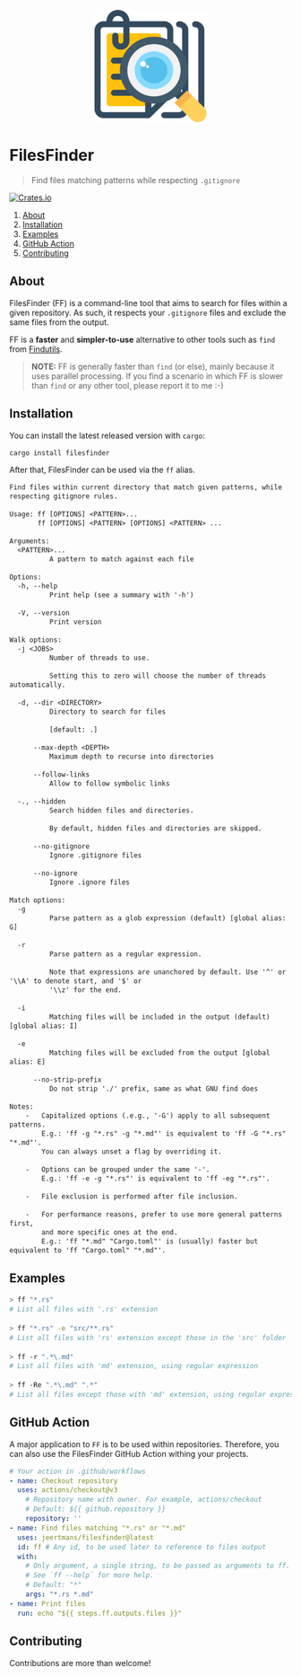 <p align="center">
  <img src="https://raw.githubusercontent.com/jeertmans/filesfinder/main/static/logo.svg" width="200" height="200"> </img>
</p>

# FilesFinder

> Find files matching patterns while respecting `.gitignore`

[![Crates.io](https://img.shields.io/crates/v/filesfinder)](https://crates.io/crates/filesfinder)

1. [About](#about)
2. [Installation](#installation)
3. [Examples](#examples)
4. [GitHub Action](#github-action)
5. [Contributing](#contributing)

## About

FilesFinder (FF) is a command-line tool that aims to search for files within a given repository.
As such, it respects your `.gitignore` files and exclude the same files from the output.

FF is a **faster** and **simpler-to-use** alternative to other tools such as `find` from [Findutils](https://www.gnu.org/software/findutils/manual/html_mono/find.html).

> **NOTE:** FF is generally faster than `find` (or else), mainly because it uses parallel processing. If you find a scenario in which FF is slower than `find` or any other tool, please report it to me :-)

## Installation

You can install the latest released version with `cargo`:

```bash
cargo install filesfinder
```

After that, FilesFinder can be used via the `ff` alias.

```text
Find files within current directory that match given patterns, while respecting gitignore rules.

Usage: ff [OPTIONS] <PATTERN>...
       ff [OPTIONS] <PATTERN> [OPTIONS] <PATTERN> ...

Arguments:
  <PATTERN>...
          A pattern to match against each file

Options:
  -h, --help
          Print help (see a summary with '-h')

  -V, --version
          Print version

Walk options:
  -j <JOBS>
          Number of threads to use.
          
          Setting this to zero will choose the number of threads automatically.

  -d, --dir <DIRECTORY>
          Directory to search for files
          
          [default: .]

      --max-depth <DEPTH>
          Maximum depth to recurse into directories

      --follow-links
          Allow to follow symbolic links

  -., --hidden
          Search hidden files and directories.
          
          By default, hidden files and directories are skipped.

      --no-gitignore
          Ignore .gitignore files

      --no-ignore
          Ignore .ignore files

Match options:
  -g
          Parse pattern as a glob expression (default) [global alias: G]

  -r
          Parse pattern as a regular expression.
          
          Note that expressions are unanchored by default. Use '^' or '\\A' to denote start, and '$' or
          '\\z' for the end.

  -i
          Matching files will be included in the output (default) [global alias: I]

  -e
          Matching files will be excluded from the output [global alias: E]

      --no-strip-prefix
          Do not strip './' prefix, same as what GNU find does

Notes:
    -   Capitalized options (.e.g., '-G') apply to all subsequent patterns.
        E.g.: 'ff -g "*.rs" -g "*.md"' is equivalent to 'ff -G "*.rs" "*.md"'.
        You can always unset a flag by overriding it.

    -   Options can be grouped under the same '-'.
        E.g.: 'ff -e -g "*.rs"' is equivalent to 'ff -eg "*.rs"'.

    -   File exclusion is performed after file inclusion.

    -   For performance reasons, prefer to use more general patterns first,
        and more specific ones at the end.
        E.g.: 'ff "*.md" "Cargo.toml"' is (usually) faster but equivalent to 'ff "Cargo.toml" "*.md"'.
```

## Examples

```bash
> ff "*.rs"
# List all files with '.rs' extension

> ff "*.rs" -e "src/**.rs"
# List all files with 'rs' extension except those in the 'src' folder

> ff -r ".*\.md"
# List all files with 'md' extension, using regular expression

> ff -Re ".*\.md" ".*"
# List all files except those with 'md' extension, using regular expression
```

## GitHub Action

A major application to `FF` is to be used within repositories. Therefore, you can also use the FilesFinder GitHub Action withing your projects.

```yml
# Your action in .github/workflows
- name: Checkout repository
  uses: actions/checkout@v3
    # Repository name with owner. For example, actions/checkout
    # Default: ${{ github.repository }}
    repository: ''
- name: Find files matching "*.rs" or "*.md"
  uses: jeertmans/filesfinder@latest
  id: ff # Any id, to be used later to reference to files output
  with:
    # Only argument, a single string, to be passed as arguments to ff.
    # See `ff --help` for more help.
    # Default: "*"
    args: "*.rs *.md"
- name: Print files
  run: echo "${{ steps.ff.outputs.files }}"
```

## Contributing

Contributions are more than welcome!
